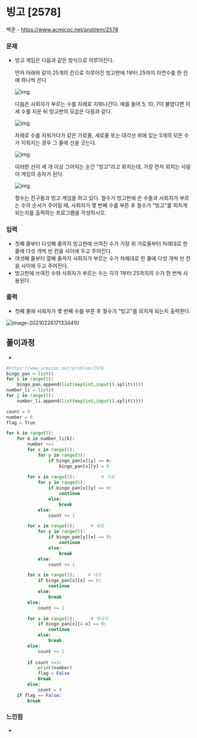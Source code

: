 # 빙고 [2578]

백준 - https://www.acmicpc.net/problem/2578



### 문제

- 빙고 게임은 다음과 같은 방식으로 이루어진다.

  먼저 아래와 같이 25개의 칸으로 이루어진 빙고판에 1부터 25까지 자연수를 한 칸에 하나씩 쓴다

  ![img](C:\Users\ssej0\Desktop\알고리즘\마크다운정리\image\WKbsKmfyQqDPPVWaQP5S63VZvs.gif)

  다음은 사회자가 부르는 수를 차례로 지워나간다. 예를 들어 5, 10, 7이 불렸다면 이 세 수를 지운 뒤 빙고판의 모습은 다음과 같다.

  ![img](C:\Users\ssej0\Desktop\알고리즘\마크다운정리\image\JJQjutdbf6R7UPKydGbcDnCToNy7TT.gif)

  차례로 수를 지워가다가 같은 가로줄, 세로줄 또는 대각선 위에 있는 5개의 모든 수가 지워지는 경우 그 줄에 선을 긋는다.

  ![img](C:\Users\ssej0\Desktop\알고리즘\마크다운정리\image\zYg1NjhdAa5pP5iL3UhnESclHwN9BZde.gif)

  이러한 선이 세 개 이상 그어지는 순간 "빙고"라고 외치는데, 가장 먼저 외치는 사람이 게임의 승자가 된다.

  ![img](C:\Users\ssej0\Desktop\알고리즘\마크다운정리\image\E3GJSMvVy14jeFZxjoNYs8aYW4ai.gif)

  철수는 친구들과 빙고 게임을 하고 있다. 철수가 빙고판에 쓴 수들과 사회자가 부르는 수의 순서가 주어질 때, 사회자가 몇 번째 수를 부른 후 철수가 "빙고"를 외치게 되는지를 출력하는 프로그램을 작성하시오.

### 입력

- 첫째 줄부터 다섯째 줄까지 빙고판에 쓰여진 수가 가장 위 가로줄부터 차례대로 한 줄에 다섯 개씩 빈 칸을 사이에 두고 주어진다. 
- 여섯째 줄부터 열째 줄까지 사회자가 부르는 수가 차례대로 한 줄에 다섯 개씩 빈 칸을 사이에 두고 주어진다.
- 빙고판에 쓰여진 수와 사회자가 부르는 수는 각각 1부터 25까지의 수가 한 번씩 사용된다.

### 출력

- 첫째 줄에 사회자가 몇 번째 수를 부른 후 철수가 "빙고"를 외치게 되는지 출력한다.

![image-20210226171334410](C:\Users\ssej0\Desktop\알고리즘\마크다운정리\image\image-20210226171334410.png)

## 풀이과정

- 

```python
#https://www.acmicpc.net/problem/2578
bingo_pan = list()
for i in range(5):
    bingo_pan.append(list(map(int,input().split())))
number_li = list()
for j in range(5):
    number_li.append(list(map(int,input().split())))

count = 0
number = 0
flag = True

for k in range(5):
    for m in number_li[k]:
        number +=1
        for x in range(5):
            for y in range(5):
                if bingo_pan[x][y] == m:
                    bingo_pan[x][y] = 0
        
        for x in range(5):          # 가로
            for y in range(5):
                if bingo_pan[x][y] == 0:
                    continue
                else:
                    break
            else:
                count += 1

        for x in range(5):      # 세로
            for y in range(5):
                if bingo_pan[y][x] == 0:
                    continue
                else:
                    break
            else:
                count += 1

        for x in range(5):     # 대각
            if bingo_pan[x][x] == 0:
                continue
            else:
                break
        else:
            count += 1

        for x in range(5):      # 역대각
            if bingo_pan[x][4-x] == 0:
                continue
            else:
                break
        else:
            count += 1
        
        if count >=3:
            print(number)
            flag = False
            break
        else:
            count = 0
    if flag == False:
        break
```



### 느낀점

- 